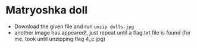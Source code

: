 # Matryoshka doll
- Download the given file and run `unzip dolls.jpg`
- another image has appeared!, just repeat until a flag.txt file is found (for me, took until unzipping flag 4_c.jpg)